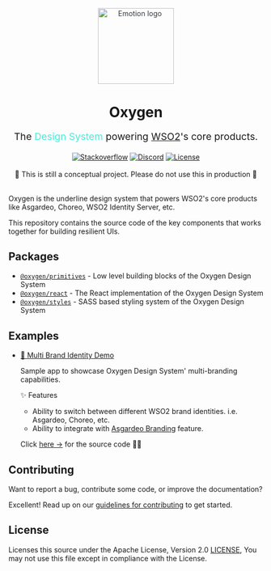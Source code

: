 <p align="center" style="color: #343a40">
  <img src="https://user-images.githubusercontent.com/25959096/205347271-e5655526-a279-4ee9-9f55-52bad04942ea.svg" alt="Emotion logo" height="150" width="150">
  <h1 align="center">Oxygen</h1>
</p>
<p align="center" style="font-size: 1.2rem;">The
<span style="color: #47EBD8">Design System</span>
powering <a href="https://wso2.com">WSO2</a>'s core products.</p>

<div align="center">
  <a href="https://stackoverflow.com/questions/tagged/wso2is"><img src="https://img.shields.io/badge/Ask%20for%20help%20on-Stackoverflow-orange" alt="Stackoverflow"></a>
  <a href="https://discord.gg/wso2"><img src="https://img.shields.io/badge/Join%20us%20on-Discord-%23e01563.svg" alt="Discord"></a>
  <a href="./LICENSE"><img src="https://img.shields.io/badge/License-Apache%202.0-blue.svg" alt="License"></a>

  <br>
  <br>
  🚧 This is still a conceptual project. Please do not use this in production 🚧
</div>

<br>

Oxygen is the underline design system that powers WSO2's core products like Asgardeo, Choreo, WSO2 Identity Server, etc.

This repository contains the source code of the key components that works together for building resilient UIs.

## Packages

- [`@oxygen/primitives`](./packages/oxygen-primitives) - Low level building blocks of the Oxygen Design System
- [`@oxygen/react`](./packages/oxygen-react) - The React implementation of the Oxygen Design System
- [`@oxygen/styles`](./packages/oxygen-styles) - SASS based styling system of the Oxygen Design System

## Examples

* [💅 Multi Brand Identity Demo](https://oxygen-multi-brand-example.vercel.app/)

    Sample app to showcase Oxygen Design System' multi-branding capabilities.

    ✨ Features
    
    * Ability to switch between different WSO2 brand identities. i.e. Asgardeo, Choreo, etc.
    * Ability to integrate with [Asgardeo Branding](https://wso2.com/asgardeo/docs/guides/branding/configure-ui-branding/) feature.

    Click [here →](./examples/multi-brand-identity/) for the source code 🧑‍💻

## Contributing

Want to report a bug, contribute some code, or improve the documentation?

Excellent! Read up on our [guidelines for contributing](./CONTRIBUTING.md) to get started.

## License

Licenses this source under the Apache License, Version 2.0 [LICENSE](./LICENSE), You may not use this file except in compliance with the License.
